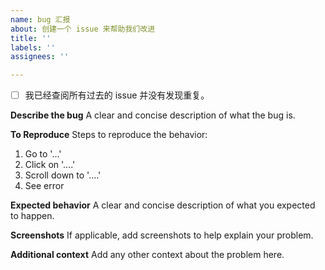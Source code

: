 ```yaml
---
name: bug 汇报
about: 创建一个 issue 来帮助我们改进
title: ''
labels: ''
assignees: ''

---
```


-[ ] 我已经查阅所有过去的 issue 并没有发现重复。

**Describe the bug**
A clear and concise description of what the bug is.

**To Reproduce**
Steps to reproduce the behavior:
1. Go to '...'
2. Click on '....'
3. Scroll down to '....'
4. See error

**Expected behavior**
A clear and concise description of what you expected to happen.

**Screenshots**
If applicable, add screenshots to help explain your problem.

**Additional context**
Add any other context about the problem here.
